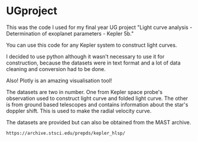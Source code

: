 # UGproject
This was the code I used for my final year UG project "Light curve analysis - Determination of exoplanet parameters - Kepler 5b."

You can use this code for any Kepler system to construct light curves.

I decided to use python although it wasn't necessary to use it for construction, because the datasets were in text format and a lot of data cleaning and conversion had to be done.

Also! Plotly is an amazing visualisation tool!

The datasets are two in number. 
	One from Kepler space probe's observation used to construct light curve and folded light curve.
	The other is from ground based telescopes and contains information about the star's doppler shift. This is used to make the radial velocity curve.

The datasets are provided but can also be obtained from the MAST archive.
	
	https://archive.stsci.edu/prepds/kepler_hlsp/

